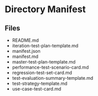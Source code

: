 # Directory Manifest

## Files
- README.md
- iteration-test-plan-template.md
- manifest.json
- manifest.md
- master-test-plan-template.md
- performance-test-scenario-card.md
- regression-test-set-card.md
- test-evaluation-summary-template.md
- test-strategy-template.md
- use-case-test-card.md

